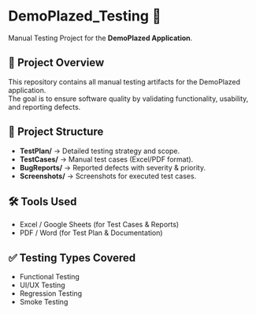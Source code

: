 # DemoPlazed_Testing 🧪

Manual Testing Project for the **DemoPlazed Application**.

## 📌 Project Overview
This repository contains all manual testing artifacts for the DemoPlazed application.  
The goal is to ensure software quality by validating functionality, usability, and reporting defects.

## 📂 Project Structure
- **TestPlan/** → Detailed testing strategy and scope.  
- **TestCases/** → Manual test cases (Excel/PDF format).  
- **BugReports/** → Reported defects with severity & priority.  
- **Screenshots/** → Screenshots for executed test cases.  

## 🛠️ Tools Used
- Excel / Google Sheets (for Test Cases & Reports)  
- PDF / Word (for Test Plan & Documentation)  

## ✅ Testing Types Covered
- Functional Testing  
- UI/UX Testing  
- Regression Testing  
- Smoke Testing  
